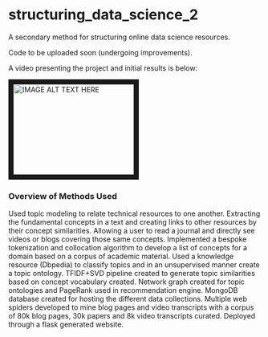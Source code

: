 # structuring_data_science_2
A secondary method for structuring online data science resources.

Code to be uploaded soon (undergoing improvements).

A video presenting the project and initial results is below:

<a href="http://www.youtube.com/watch?feature=player_embedded&v=tpAQ-9vlJtw" target="_blank"><img src="http://img.youtube.com/vi/tpAQ-9vlJtw/0.jpg" 
alt="IMAGE ALT TEXT HERE" width="240" height="180" border="10" /></a>

### Overview of Methods Used
Used topic modeling to relate technical resources to one another.  Extracting the fundamental concepts in a text and creating links to other resources by their concept similarities. Allowing a user to read a journal and directly see videos or blogs covering those same concepts.
Implemented a bespoke tokenization and collocation algorithm to develop a list of concepts for a domain based on a corpus of academic material.
Used a knowledge resource (Dbpedia) to classify topics and in an unsupervised manner create a topic ontology.
TFIDF+SVD pipeline created to generate topic similarities based on concept vocabulary created. 
Network graph created for topic ontologies and PageRank used in recommendation engine.
MongoDB database created for hosting the different data collections.
Multiple web spiders developed to mine blog pages and video transcripts with a corpus of 80k blog pages, 30k papers and 8k video transcripts curated.
Deployed through a flask generated website.

